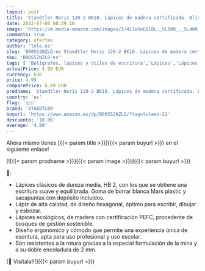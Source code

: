 ```yaml
---
layout: post
title: 'Staedtler Noris 120-2 BK10. Lápices de madera certificada. Blíster con 10 lápices HB en apilado doble.'
date: 2022-07-06 08:29:18
image: 'https://m.media-amazon.com/images/I/41lwSnGQI0L._SL500_._SL400_.jpg'
comments: true
category: ofertas
author: 'tole.es'
slug: 'B00S52NZLQ-es Staedtler Noris 120-2 BK10. Lápices de madera certificada....'
sku: 'B00S52NZLQ-es'
tags: [ 'Bolígrafos, lápices y útiles de escritura','Lápices','Lápices de madera','Oficina y papelería','lápices','staedtler','🇪🇸', ]
actualPrice: 4.99 EUR
currency: EUR
price: 4.99
comparePrice: 6.09 EUR
prodname: 'Staedtler Noris 120-2 BK10. Lápices de madera certificada. Blíster con 10 lápices HB en apilado doble.'
country: 'es'
flag: '🇪🇸'
brand: 'STAEDTLER'
buyurl: 'https://www.amazon.es/dp/B00S52NZLQ/?tag=tolees-21'
descuento: '18.06'
average: '4.99'
---
```


Ahora mismo tienes [{{< param title >}}]({{< param buyurl >}}) en el siguiente enlace!

[![{{< param prodname >}}]({{< param image >}})]({{< param buyurl >}})

🔎:

- Lápices clásicos de dureza media, HB 2, con los que se obtiene una escritura suave y equilibrada. Goma de borrar blanca Mars plastic y sacapuntas con depósito incluidos.
- Lápiz de alta calidad, de diseño hexagonal, óptimo para escribir, dibujar y esbozar.
- Lápices ecológicos, de madera con certificación PEFC, procedente de bosques de gestión sostenible.
- Diseño ergonómico y cómodo que permite una experiencia única de escritura, apta para uso profesional y uso escolar.
- Son resistentes a la rotura gracias a la especial formulación de la mina y a su doble encoladura de 2 mm.

[🛒 Visítala!!!]({{< param buyurl >}})

